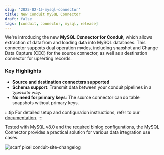 ```yaml
---
slug: '2025-02-10-mysql-connector'
title: New Conduit MySQL Connector
draft: false
tags: [conduit, connector, mysql, release]
---
```


We're introducing the new **MySQL Connector for Conduit**, which allows extraction of
data from and loading data into MySQL databases. This connector supports dual
operation modes, including snapshot and Change Data Capture (CDC) for the source
connector, as well as a destination connector for upserting records.

<!--truncate-->

### Key Highlights

- **Source and destination connectors supported**
- **Schema support**: Transmit data between your conduit pipelines in a typesafe way.
- **No need for primary keys**: The source connector can do table snapshots without primary keys.

:::tip
For detailed setup and configuration instructions, refer to our
[documentation](https://github.com/conduitio-labs/conduit-connector-mysql).
:::

Tested with MySQL v8.0 and the required binlog configurations, the MySQL
Connector provides a practical solution for various data integration use cases.

![scarf pixel conduit-site-changelog](https://static.scarf.sh/a.png?x-pxid=b43cda70-9a98-4938-8857-471cc05e99c5)


